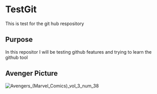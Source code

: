 # TestGit
This is test for the git hub respository

## Purpose
In this repositor I will be testing github features and trying to learn the github tool

## Avenger Picture
![Avengers_(Marvel_Comics)_vol_3_num_38](https://user-images.githubusercontent.com/20939830/187093529-02252228-a873-4e0b-909d-d286a0081d1d.jpeg)

